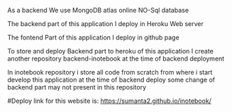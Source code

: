 As a backend We use MongoDB atlas online NO-Sql database

The backend part of this application I deploy in Heroku Web server

The fontend Part of this application I deploy in github page


To store and deploy Backend part to heroku of this application I create another repository backend-inotebook at the time of backend deployment

In inotebook repository i store all code from scratch from where i start develop this application at the time of backend deploy some change of backend part may not present in this repository

#Deploy link for this website is: https://sumanta2.github.io/inotebook/
